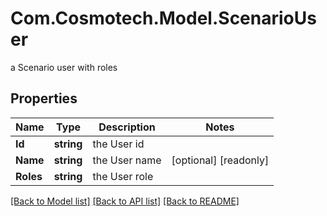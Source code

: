 # Com.Cosmotech.Model.ScenarioUser
a Scenario user with roles

## Properties

Name | Type | Description | Notes
------------ | ------------- | ------------- | -------------
**Id** | **string** | the User id | 
**Name** | **string** | the User name | [optional] [readonly] 
**Roles** | **string** | the User role | 

[[Back to Model list]](../README.md#documentation-for-models) [[Back to API list]](../README.md#documentation-for-api-endpoints) [[Back to README]](../README.md)

